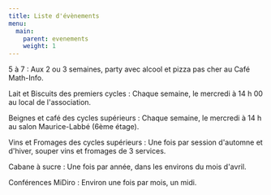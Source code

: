 ```yaml
---
title: Liste d'évènements
menu:
  main:
    parent: evenements
    weight: 1
---
```


5 à 7
: Aux 2 ou 3 semaines, party avec alcool et pizza pas cher au Café Math-Info.

Lait et Biscuits des premiers cycles
: Chaque semaine, le mercredi à 14 h 00 au local de l'association.

Beignes et café des cycles supérieurs
: Chaque semaine, le mercredi à 14 h au salon Maurice-Labbé (6ème étage).

Vins et Fromages des cycles supérieurs
: Une fois par session d'automne et d'hiver, souper vins et fromages de 3 services.

Cabane à sucre
: Une fois par année, dans les environs du mois d'avril.

Conférences MiDiro
: Environ une fois par mois, un midi.
